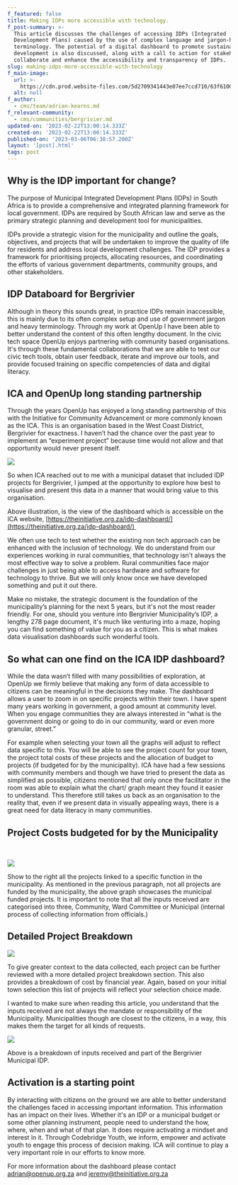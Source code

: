 ```yaml
---
f_featured: false
title: Making IDPs more accessible with technology.
f_post-summary: >-
  This article discusses the challenges of accessing IDPs (Integrated
  Development Plans) caused by the use of complex language and jargon-heavy
  terminology. The potential of a digital dashboard to promote sustainable
  development is also discussed, along with a call to action for stakeholders to
  collaborate and enhance the accessibility and transparency of IDPs.
slug: making-idps-more-accessible-with-technology
f_main-image:
  url: >-
    https://cdn.prod.website-files.com/5d2709341443e07ee7ccd710/63f6100cba3b8a77f2e2bacf_idp-data-thumbnail%20(1).jpg
  alt: null
f_author:
  - cms/team/adrian-kearns.md
f_relevant-community:
  - cms/communities/bergrivier.md
updated-on: '2023-02-22T13:00:14.333Z'
created-on: '2023-02-22T13:00:14.333Z'
published-on: '2023-03-06T06:38:57.200Z'
layout: '[post].html'
tags: post
---
```


Why is the IDP important for change? 
-------------------------------------

The purpose of Municipal Integrated Development Plans (IDPs) in South Africa is to provide a comprehensive and integrated planning framework for local government. IDPs are required by South African law and serve as the primary strategic planning and development tool for municipalities. 

IDPs provide a strategic vision for the municipality and outline the goals, objectives, and projects that will be undertaken to improve the quality of life for residents and address local development challenges. The IDP provides a framework for prioritising projects, allocating resources, and coordinating the efforts of various government departments, community groups, and other stakeholders.

IDP Databoard for Bergrivier
----------------------------

Although in theory this sounds great, in practice IDPs remain inaccessible, this is mainly due to its often complex setup and use of government jargon and heavy terminology. Through my work at OpenUp I have been able to better understand the content of this often lengthy document. In the civic tech space OpenUp enjoys partnering with community based organisations. It's through these fundamental collaborations that we are able to test our civic tech tools, obtain user feedback, iterate and improve our tools, and provide focused training on specific competencies of data and digital literacy.

ICA and OpenUp long standing partnership
----------------------------------------

Through the years OpenUp has enjoyed a long standing partnership of this with the Initiative for Community Advancement or more commonly known as the ICA. This is an organisation based in the West Coast District, Bergrivier for exactness. I haven’t had the chance over the past year to implement an “experiment project” because time would not allow and that opportunity would never present itself. 

![](https://uploads-ssl.webflow.com/5d2709341443e07ee7ccd710/63f60df434a87635cfc71fb2_TA0O-CZOegBYyDv1maGJkijZ4SoDVREx3cPpv8tdd_vilR3zXNMpGx2BZvAYZZM2Qh56LbHFv9YnBXgxESpyFsKUWK_03ZsNaukBnsq6RKdn3eWYI6slRMjpMlcNyq4TikI-4xyCbgteH5y-g7m2mR8.png)

So when ICA reached out to me with a municipal dataset that included IDP projects for Bergrivier, I jumped at the opportunity to explore how best to visualise and present this data in a manner that would bring value to this organisation.

Above illustration, is the view of the dashboard which is accessible on the ICA website, [https://theinitiative.org.za/idp-dashboard/](https://theinitiative.org.za/idp-dashboard/) 

We often use tech to test whether the existing non tech approach can be enhanced with the inclusion of technology. We do understand from our experiences working in rural communities, that technology isn't always the most effective way to solve a problem. Rural communities face major challenges in just being able to access hardware and software for technology to thrive. But we will only know once we have developed something and put it out there.

Make no mistake, the strategic document is the foundation of the municipality’s planning for the next 5 years, but it's not the most reader friendly. For one, should you venture into Bergrivier Municipality’s IDP, a lengthy 278 page document, it's much like venturing into a maze, hoping you can find something of value for you as a citizen. This is what makes data visualisation dashboards such wonderful tools. 

So what can one find on the ICA IDP dashboard?
----------------------------------------------

While the data wasn’t filled with many possibilities of exploration, at OpenUp we firmly believe that making any form of data accessible to citizens can be meaningful in the decisions they make. The dashboard allows a user to zoom in on specific projects within their town. I have spent many years working in government, a good amount at community level. When you engage communities they are always interested in “what is the government doing or going to do in our community, ward or even more granular, street.”

For example when selecting your town all the graphs will adjust to reflect data specific to this. You will be able to see the project count for your town, the project total costs of these projects and the allocation of budget to projects (if budgeted for by the municipality). ICA have had a few sessions with community members and though we have tried to present the data as simplified as possible, citizens mentioned that only once the facilitator in the room was able to explain what the chart/ graph meant they found it easier to understand. This therefore still takes us back as an organisation to the reality that, even if we present data in visually appealing ways, there is a great need for data literacy in many communities. 

Project Costs budgeted for by the Municipality
----------------------------------------------

‍

![](https://uploads-ssl.webflow.com/5d2709341443e07ee7ccd710/63f60e5534a876160cc7230a_Xdt5zZK-iRU0qMZ6QEg--O8FIy30tumTmTfOBRI-4Zm09OBQ5feFmFiFBf5Ru8-hOmwwmLjmEElnUDSOn4TNaOf2jdrS_p3mRq62jkDyPolpSNdGyYerDV-dZ5K2cpjzRjjaGvZZY6nxHXnpS28rKjc.png)

Show to the right all the projects linked to a specific function in the municipality. As mentioned in the previous paragraph, not all projects are funded by the municipality, the above graph showcases the municipal funded projects. It is important to note that all the inputs received are categorised into three, Community, Ward Committee or Municipal (internal process of collecting information from officials.)

Detailed Project Breakdown
--------------------------

![](https://uploads-ssl.webflow.com/5d2709341443e07ee7ccd710/63f60ea74261ff34900bee1c_XL8N3Bnv6vuMu_SghrZWCja2_IEg0Cyrj-2V1JUKl-1XSAeTl_HPjgRT-orHj7WsqRxkKQGa8m5ueFM8KqVSWqtk9c_XZdbtdWV9iRxPImwXtYwDmqSDLckcHh1w1d9iS2eT3LsIFcAq_edw4UN6mBY.png)

To give greater context to the data collected, each project can be further reviewed with a more detailed project breakdown section. This also provides a breakdown of cost by financial year. Again, based on your initial town selection this list of projects will reflect your selection choice made. 

I wanted to make sure when reading this article, you understand that the inputs received are not always the mandate or responsibility of the Municipality. Municipalities though are closest to the citizens, in a way, this makes them the target for all kinds of requests. 

![](https://uploads-ssl.webflow.com/5d2709341443e07ee7ccd710/63f60ebd7e73e5a4d3be95f1_U8PdeNjEVdlbFAV0WydUCMjzyDX63jgBnx96YH7KA1Kqo81tdJM9m_vU-phNrQZF2A7IGZKXgC4svqrQJnJeJatGwDUra_MAdcfNc7bCHHgN0267ThLwqLSNW4YGoFNnv4VA6sEIGFIpILzPqqmVhMU.png)

Above is a breakdown of inputs received and part of the Bergrivier Municipal IDP.

Activation is a starting point
------------------------------

By interacting with citizens on the ground we are able to better understand the challenges faced in accessing important information. This information has an impact on their lives. Whether it's an IDP or a municipal budget or some other planning instrument, people need to understand the how, where, when and what of that plan. It does require activating a mindset and interest in it. Through Codebridge Youth, we inform, empower and activate youth to engage this process of decision making. ICA will continue to play a very important role in our efforts to know more.

For more information about the dashboard please contact [adrian@openup.org.za](mailto:adrian@openup.org.za) and [jeremy@theinitiative.org.za](mailto:jeremy@theinitiative.org.za) 

‍
